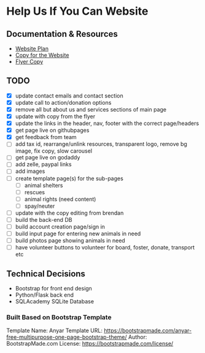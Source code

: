# Help Us If You Can Website

## Documentation & Resources
- [Website Plan](https://docs.google.com/document/d/1Pe-5b3SKUo7PVccGONs0yJ0-H0bdkShzP9w7JPzFtKA/edit?usp=sharing)
- [Copy for the Website](https://docs.google.com/document/d/1n4CsU_zjygnxUC6FBco96-yg7KaoAC4hd_7V2SCCKEw/edit?usp=sharing)
- [Flyer Copy](https://drive.google.com/file/d/1LfIt309HbYtc70-oEOlXvrfVBPqVEpzF/view?usp=sharing)

## TODO
- [x] update contact emails and contact section
- [x] update call to action/donation options
- [x] remove all but about us and services sections of main page
- [x] update with copy from the flyer
- [x] update the links in the header, nav, footer with the correct page/headers
- [x] get page live on githubpages
- [x] get feedback from team
- [ ] add tax id, rearrange/unlink resources, transparent logo, remove bg image, fix copy, slow carousel
- [ ] get page live on godaddy
- [ ] add zelle, paypal links
- [ ] add images
- [ ] create template page(s) for the sub-pages
    - [ ] animal shelters
    - [ ] rescues
    - [ ] animal rights (need content)
    - [ ] spay/neuter
- [ ] update with the copy editing from brendan
- [ ] build the back-end DB
- [ ] build account creation page/sign in
- [ ] build input page for entering new animals in need
- [ ] build photos page showing animals in need
- [ ] have volunteer buttons to volunteer for board, foster, donate, transport etc

## Technical Decisions
- Bootstrap for front end design
- Python/Flask back end
- SQLAcademy SQLite Database

### Built Based on Bootstrap Template
Template Name: Anyar
Template URL: https://bootstrapmade.com/anyar-free-multipurpose-one-page-bootstrap-theme/
Author: BootstrapMade.com
License: https://bootstrapmade.com/license/
